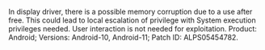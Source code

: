 In display driver, there is a possible memory corruption due to a use after free. This could lead to local escalation of privilege with System execution privileges needed. User interaction is not needed for exploitation. Product: Android; Versions: Android-10, Android-11; Patch ID: ALPS05454782.